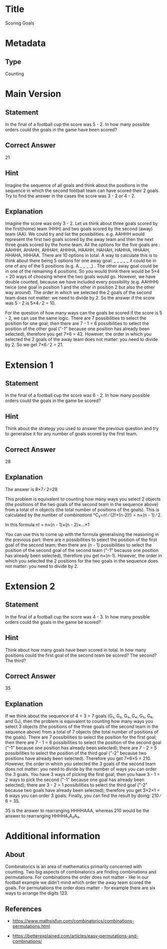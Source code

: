 # Title

Scoring Goals

# Metadata

## Type

Counting 

# Main Version

## Statement

In the final of a football cup the score was 5 - 2. In how many possible orders could the goals in the game have been scored?

## Correct Answer

21

## Hint

Imagine the sequence of all goals and think about the positions in the sequence in which the second football team can have scored their 2 goals. Try to find the answer in the cases the score was 3 - 2 or 4 - 2.

## Explanation

Imagine the score was only 3 - 2. Let us think about three goals scored by the first(home) team (HHH) and two goals scored by the second (away) team (AA). We could try and list the possibilities. e.g. AAHHH would represent the first two goals scored by the away team and then the next three goals scored by the home team. All the options for the five goals are : AAHHH, AHAHH, AHHAH, AHHHA, HAAHH, HAHAH, HAHHA, HHAAH, HHAHA, HHHAA. There are 10 options in total. A way to calculate this is to think about there being 5 options for one away goal: _ _ _ _ _ it could be in one of any of the 5 positions (e.g. A _ _ _ _) . The other away goal could be in one of the remaining 4 positions. So you would think there would be 5×4 = 20 ways of choosing where the two goals would go.   However, we have double counted, because we have included every possibility (e.g. AAHHH) twice (one goal in position 1 and the other in position 2 but also the other way around). The order in which we selected the 2 goals of the second team does not matter: we need to divide by 2. So the answer if the score was 5 - 2 is 5×4 ∕ 2 = 10. 

For the question of how many ways can the goals be scored if the score is 5 - 2, we can use the same logic. There are 7 possibilities to select the position for one goal; then there are 7 - 1 = 6 possibilities to select the position of the other goal ("-1" because one position has already been selected), therefore you get 7×6 = 42. However, the order in which you selected the 2 goals of the away team does not matter: you need to divide by 2. So we get 7×6 ∕ 2 = 21.

# Extension 1

## Statement

In the final of a football cup the score was 6 - 2. In how many possible orders could the goals in the game be scored? 

## Hint

Think about the strategy you used to answer the previous question and try to generalise it for any number of goals scored by the first team. 

## Correct Answer

28

## Explanation

The answer is 8×7 ∕ 2=28

This problem is equivalent to counting how many ways you select 2 objects (the positions of the two goals of the second team in the sequence above) from a total of n objects (the total number of positions of the goals). This is calculated by the number of *combinations* ⁿC₂=n! ∕ (2!×(n-2)!) = n×(n - 1) ∕ 2. 

In this formula n! = n×(n - 1)×(n - 2)×…×1

You can use this to come up with the formula generalising the reasoning in the previous part: there are n possibilities to select the position of the first goal of the second team; then there are (n - 1) possibilities to select the position of the second goal of the second team ("-1" because one position has already been selected), therefore you get n×(n-1). However, the order in which you selected the 2 positions for the two goals in the sequence does not matter: you need to divide by 2.

# Extension 2

## Statement

In the final of a football cup the score was 4 - 3. In how many possible orders could the goals in the game be scored?

## Hint

Think about how many goals have been scored in total. In how many positions could the first goal of the second team be scored? The second? The third?

## Correct Answer

35

## Explanation

If we think about the sequence of 4 + 3 = 7 goals (G₁, G₂, G₃, G₄, G₅, G₆, and G₇), then the problem is equivalent to counting how many ways you select 3 objects (the positions of the three goals of the second team in the sequence above) from a total of 7 objects (the total number of positions of the goals). There are 7 possibilities to select the position for the first goal; then there are 7 - 1 = 6 possibilities to select the position of the second goal ("-1" because one position has already been selected); there are 7 - 2 = 5 possibilities to select the position of the third goal ("-2" because two positions have already been selected). Therefore you get 7×6×5 = 210. However, the order in which you selected the 3 goals of the second team does not matter: you need to divide by the number of ways you can order the 3 goals. You have 3 ways of picking the first goal; then you have 3 - 1 = 2 ways to pick the second ("-1" because one goal has already been selected); there are 3 - 2 = 1 possibilities to select the third goal ("-2" because two goals have already been selected); therefore you get 3×2×1 = 6 ways you can order 3 goals. Finally, you can find the result by doing: 210 ∕ 6 = 35.

35 is the answer to rearranging HHHHAAA, whereas 210 would be the answer to rearranging HHHHA₁A₂A₃.

# Additional information

## About

Combinatorics is an area of mathematics primarily concerned with counting. Two big aspects of combinatorics are finding combinations and permutations. For combinations the order does not matter - like in our football example we didn't mind which order the away team scored the goals. For permutations the order does matter - for example there are six ways to arrange the digits 123.

## References

* https://www.mathsisfun.com/combinatorics/combinations-permutations.html

* https://betterexplained.com/articles/easy-permutations-and-combinations/

